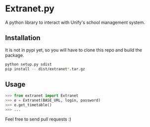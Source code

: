 Extranet.py
===========

A python library to interact with Unify's school management system.

## Installation

It is not in pypi yet, so you will have to clone this repo and build the
package.

```sh
python setup.py sdist
pip install -- dist/extranet*.tar.gz
```

## Usage

```python
>>> from extranet import Extranet
>>> e = Extranet(BASE_URL, login, password)
>>> e.get_timetable()
>>> ...
```

Feel free to send pull requests :)

